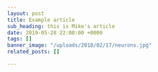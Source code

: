 ```yaml
---
layout: post
title: Example article
sub_heading: this is Mike's article
date: 2019-05-28 22:00:00 +0000
tags: []
banner_image: "/uploads/2018/02/17/neurons.jpg"
related_posts: []

---
```


